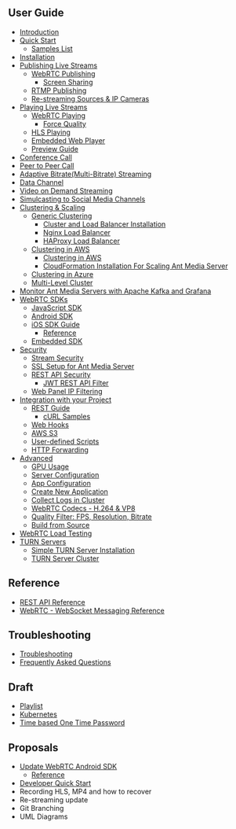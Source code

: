 ## User Guide
* [Introduction](Introduction)
* [Quick Start](Quick-Start)
  * [Samples List](Sample-List)
* [Installation](Installation)
* [Publishing Live Streams](Publishing-Live-Streams)
  * [WebRTC Publishing](WebRTC-Publishing)
    * [Screen Sharing](WebRTC-Screen-Sharing-without-Plugin)
  * [RTMP Publishing](RTMP-Publishing)
  * [Re-streaming Sources & IP Cameras](Re-streaming)
* [Playing Live Streams](Playing-Live-Streams)
  * [WebRTC Playing](WebRTC-Playing)
    * [Force Quality](Force-Stream-Quality)
  * [HLS Playing](HLS-Playing)
  * [Embedded Web Player](Embedded-Web-Player)
  * [Preview Guide](Preview-Guide)
* [Conference Call](WebRTC-Conference-Call)
* [Peer to Peer Call](WebRTC-Peer-to-Peer-Communication)
* [Adaptive Bitrate(Multi-Bitrate) Streaming](Adaptive-Bitrate-Streaming)
* [Data Channel](Data-Channel)
* [Video on Demand Streaming](Play-Live-and-VoD-Streams-and-Previews)
* [Simulcasting to Social Media Channels](Simulcasting-to-Social-Media-Channels)
* [Clustering & Scaling](Clustering-&-Scaling)
  * [Generic Clustering]()
    * [Cluster and Load Balancer Installation](Scaling-and-Load-Balancing)
    * [Nginx Load Balancer](Nginx-Load-Balancer)
    * [HAProxy Load Balancer](Load-Balancer-with-HAProxy-SSL-Termination)
  * [Clustering in AWS]()
    * [Clustering in AWS](Scaling-with-AWS)
    * [CloudFormation Installation For Scaling Ant Media Server](CloudFormation-Installation-For-Scaling-Ant-Media-Server)
  * [Clustering in Azure](How-to-Setup-Ant-Media-Server-Clustering-on-Azure)
  * [Multi-Level Cluster](Multi-Level-Cluster)
* [Monitor Ant Media Servers with Apache Kafka and Grafana](How-to-Monitor-Ant-Media-Servers)
* [WebRTC SDKs](WebRTC-SDKs)
  * [JavaScript SDK](WebRTC-JavaScript-SDK-Guide)
  * [Android SDK](WebRTC-Android-SDK-Documentation)
  * [iOS SDK Guide](WebRTC-iOS-SDK-Guide)
    * [Reference](WebRTC-iOS-SDK-Reference)
  * [Embedded SDK](WebRTC-Embedded-SDK-Documentation)
* [Security](Security-Documentation)
  * [Stream Security](Stream-Security-Documentation)
  * [SSL Setup for Ant Media Server](SSL-Setup)
  * [REST API Security](REST-API-Security-Documentation)
    * [JWT REST API Filter](JWT-REST-API-Filter)
  * [Web Panel IP Filtering](Web-Panel-IP-Filtering)
* [Integration with your Project](Integration-with-your-Project)
  * [REST Guide](REST-Guide)
    * [cURL Samples](REST-API-cURL-Samples)
  * [Web Hooks](Webhook-Integration)
  * [AWS S3](Amazon-(AWS)-S3-Integration)
  * [User-defined Scripts](User-defined-Scripts)
  * [HTTP Forwarding](HTTP-Forwarding)
* [Advanced](Advanced)
  * [GPU Usage](GPU) 
  * [Server Configuration](Server-Configuration-Documentation) 
  * [App Configuration](Application-Configuration-Documentation)
  * [Create New Application](Create-New-Application)
  * [Collect Logs in Cluster](Collect-Logs-in-Cluster)
  * [WebRTC Codecs - H.264 & VP8](WebRTC-Codecs)
  * [Quality Filter: FPS, Resolution, Bitrate](Quality-Filter)
  * [Build from Source](Build-From-Source)
* [WebRTC Load Testing](Load-Testing)
* [TURN Servers](TURN-Servers)
  * [Simple TURN Server Installation](Turn-Server-Installation)
  * [TURN Server Cluster](Coturn-Cluster)

## Reference
* [REST API Reference](https://antmedia.io/rest)
* [WebRTC - WebSocket Messaging Reference](WebRTC-WebSocket-Messaging-Reference)


## Troubleshooting
* [Troubleshooting](Troubleshooting)
* [Frequently Asked Questions](Frequently-Asked-Questions)

## Draft 
* [Playlist](Playlist)
* [Kubernetes](Getting-Started-with-Ant-Media-Server-Kubernetes)
* [Time based One Time Password](Time-based-One-Time-Password-(TOTP))


## Proposals
* [Update WebRTC Android SDK](WebRTC-Android-SDK-Guide)
    * [Reference](WebRTC-Android-SDK-Reference)
* [Developer Quick Start](Developer-Quick-Start)
* Recording HLS, MP4 and how to recover
* Re-streaming update
* Git Branching
* UML Diagrams

